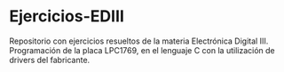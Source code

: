 # Ejercicios-EDIII
Repositorio con ejercicios resueltos de la materia Electrónica Digital III. Programación de la placa LPC1769, en el lenguaje C con la utilización de drivers del fabricante.
